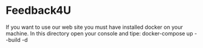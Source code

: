 # Feedback4U

If you want to use our web site you must have installed docker on your machine.
In this directory open your console and tipe: docker-compose up --build -d
